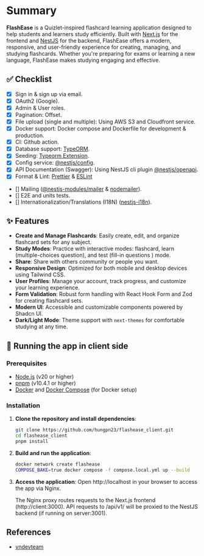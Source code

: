 # Summary

**FlashEase** is a Quizlet-inspired flashcard learning application designed to help students and learners study efficiently. Built with [Next.js](https://nextjs.org/) for the frontend and [NestJS](https://nestjs.com/) for the backend, FlashEase offers a modern, responsive, and user-friendly experience for creating, managing, and studying flashcards. Whether you're preparing for exams or learning a new language, FlashEase makes studying engaging and effective.

## ✅ Checklist

- [x] Sign in & sign up via email.
- [x] OAuth2 (Google).
- [x] Admin & User roles.
- [x] Pagination: Offset.
- [x] File upload (single and multiple): Using AWS S3 and Cloudfront service.
- [x] Docker support: Docker compose and Dockerfile for development & production.
- [x] CI: Github action.
- [x] Database support: [TypeORM](https://www.npmjs.com/package/typeorm).
- [x] Seeding: [Typeorm Extension](https://www.npmjs.com/package/typeorm-extension).
- [x] Config service: [@nestjs/config](https://docs.nestjs.com/techniques/configuration).
- [x] API Documentation (Swagger): Using NestJS cli plugin [@nestjs/openapi](https://docs.nestjs.com/openapi/cli-plugin).
- [x] Format & Lint: [Prettier](https://www.npmjs.com/package/prettier) & [ESLint](https://www.npmjs.com/package/eslint)
- [] Mailing ([@nestjs-modules/mailer](https://www.npmjs.com/package/@nestjs-modules/mailer) & [nodemailer](https://www.npmjs.com/package/nodemailer)).
- [] E2E and units tests.
- [] Internationalization/Translations (I18N) ([nestjs-i18n](https://www.npmjs.com/package/nestjs-i18n)).

## ✨ Features

- **Create and Manage Flashcards**: Easily create, edit, and organize flashcard sets for any subject.
- **Study Modes**: Practice with interactive modes: flashcard, learn (multiple-choices question), and test (fill-in questions
  ) mode.
- **Share**: Share with others community or people you want.
- **Responsive Design**: Optimized for both mobile and desktop devices using Tailwind CSS.
- **User Profiles**: Manage your account, track progress, and customize your learning experience.
- **Form Validation**: Robust form handling with React Hook Form and Zod for creating flashcard sets.
- **Modern UI**: Accessible and customizable components powered by Shadcn UI.
- **Dark/Light Mode**: Theme support with `next-themes` for comfortable studying at any time.

## 🚀 Running the app in client side

### Prerequisites

- [Node.js](https://nodejs.org/) (v20 or higher)
- [pnpm](https://pnpm.io/) (v10.4.1 or higher)
- [Docker](https://www.docker.com/) and [Docker Compose](https://docs.docker.com/compose/) (for Docker setup)

### Installation

1. **Clone the repository and install dependencies**:

   ```bash
   git clone https://github.com/hungpn23/flashease_client.git
   cd flashease_client
   pnpm install
   ```

2. **Build and run the application**:

   ```bash
   docker network create flashease
   COMPOSE_BAKE=true docker compose -f compose.local.yml up --build
   ```

3. **Access the application**:
   Open http://localhost in your browser to access the app via Nginx.

   The Nginx proxy routes requests to the Next.js frontend (http://client:3000).
   API requests to /api/v1/ will be proxied to the NestJS backend (if running on server:3001).

## References

- [vndevteam](https://github.com/vndevteam/nestjs-boilerplate)
